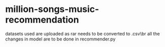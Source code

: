 # million-songs-music-recommendation


datasets used are uploaded as rar needs to be converted to .csv\br
all the changes in model are to be done in recommender.py 
